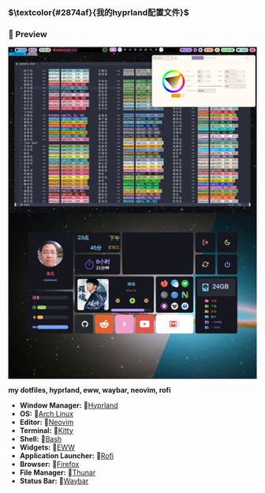 ### $\textcolor{#2874af}{我的hyprland配置文件}$

### 🌟 Preview

<img align="center" src="previews/screenshot_2024-02-28_21:56:16.png">
<img align="center" src="previews/screenshot_2024-02-02_23:45:26.png">

**my dotfiles, hyprland, eww, waybar, neovim, rofi**

- **Window Manager:** [Hyprland](https://www.hyprland.org)
- **OS:** [Arch Linux](https://archlinux.org)
- **Editor:** [Neovim](https://github.com/neovim/neovim)
- **Terminal:** 󰄛[Kitty](https://github.com/kovidgoyal/kitty)
- **Shell:** [Bash](https://www.gnu.org/savannah-checkouts/gnu/bash/bash.html)
- **Widgets:** 󰜬[EWW](https://github.com/elkowar/eww)
- **Application Launcher:** 󱓞[Rofi](https://github.com/davatorium/rofi)
- **Browser:** [Firefox](https://www.mozilla.org/en-US/firefox)
- **File Manager:** 󰪶[Thunar](https://github.com/xfce-mirror/thunar)
- **Status Bar:** [Waybar](https://github.com/Alexays/Waybar)
